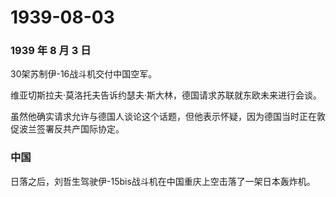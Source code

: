 # 1939-08-03

### 1939 年 8 月 3 日

30架苏制伊-16战斗机交付中国空军。

维亚切斯拉夫·莫洛托夫告诉约瑟夫·斯大林，德国请求苏联就东欧未来进行会谈。

虽然他确实请求允许与德国人谈论这个话题，但他表示怀疑，因为德国当时正在敦促波兰签署反共产国际协定。

### 中国

日落之后，刘哲生驾驶伊-15bis战斗机在中国重庆上空击落了一架日本轰炸机。
